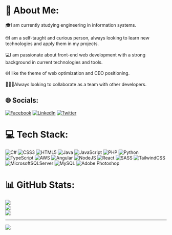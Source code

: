 # 💫 About Me:
🎓I am currently studying engineering in information systems.<br><br>🤓I am a self-taught and curious person, always looking to learn new technologies and apply them in my projects.<br><br>💻I am passionate about front-end web development with a strong background in current technologies and tools.<br><br>🌐I like the theme of web optimization and CEO positioning.<br><br>👨🏻‍💻Always looking to collaborate as a team with other developers.


## 🌐 Socials:
[![Facebook](https://img.shields.io/badge/Facebook-%231877F2.svg?logo=Facebook&logoColor=white)](https://facebook.com/edwinjosem) [![LinkedIn](https://img.shields.io/badge/LinkedIn-%230077B5.svg?logo=linkedin&logoColor=white)](https://linkedin.com/in/edwin-molina-nic) [![Twitter](https://img.shields.io/badge/Twitter-%231DA1F2.svg?logo=Twitter&logoColor=white)](https://twitter.com/Edwin_Molina_) 

# 💻 Tech Stack:
![C#](https://img.shields.io/badge/c%23-%23239120.svg?style=for-the-badge&logo=c-sharp&logoColor=white) ![CSS3](https://img.shields.io/badge/css3-%231572B6.svg?style=for-the-badge&logo=css3&logoColor=white) ![HTML5](https://img.shields.io/badge/html5-%23E34F26.svg?style=for-the-badge&logo=html5&logoColor=white) ![Java](https://img.shields.io/badge/java-%23ED8B00.svg?style=for-the-badge&logo=java&logoColor=white) ![JavaScript](https://img.shields.io/badge/javascript-%23323330.svg?style=for-the-badge&logo=javascript&logoColor=%23F7DF1E) ![PHP](https://img.shields.io/badge/php-%23777BB4.svg?style=for-the-badge&logo=php&logoColor=white) ![Python](https://img.shields.io/badge/python-3670A0?style=for-the-badge&logo=python&logoColor=ffdd54) ![TypeScript](https://img.shields.io/badge/typescript-%23007ACC.svg?style=for-the-badge&logo=typescript&logoColor=white) ![AWS](https://img.shields.io/badge/AWS-%23FF9900.svg?style=for-the-badge&logo=amazon-aws&logoColor=white) ![Angular](https://img.shields.io/badge/angular-%23DD0031.svg?style=for-the-badge&logo=angular&logoColor=white) ![NodeJS](https://img.shields.io/badge/node.js-6DA55F?style=for-the-badge&logo=node.js&logoColor=white) ![React](https://img.shields.io/badge/react-%2320232a.svg?style=for-the-badge&logo=react&logoColor=%2361DAFB) ![SASS](https://img.shields.io/badge/SASS-hotpink.svg?style=for-the-badge&logo=SASS&logoColor=white) ![TailwindCSS](https://img.shields.io/badge/tailwindcss-%2338B2AC.svg?style=for-the-badge&logo=tailwind-css&logoColor=white) ![MicrosoftSQLServer](https://img.shields.io/badge/Microsoft%20SQL%20Sever-CC2927?style=for-the-badge&logo=microsoft%20sql%20server&logoColor=white) ![MySQL](https://img.shields.io/badge/mysql-%2300f.svg?style=for-the-badge&logo=mysql&logoColor=white) ![Adobe Photoshop](https://img.shields.io/badge/adobephotoshop-%2331A8FF.svg?style=for-the-badge&logo=adobephotoshop&logoColor=white)
# 📊 GitHub Stats:
![](https://github-readme-stats.vercel.app/api?username=EdwinMolina&theme=react&hide_border=false&include_all_commits=false&count_private=false)<br/>
![](https://github-readme-streak-stats.herokuapp.com/?user=EdwinMolina&theme=react&hide_border=false)<br/>
![](https://github-readme-stats.vercel.app/api/top-langs/?username=EdwinMolina&theme=react&hide_border=false&include_all_commits=false&count_private=false&layout=compact)

---
[![](https://visitcount.itsvg.in/api?id=EdwinMolina&icon=0&color=0)](https://visitcount.itsvg.in)

<!-- Proudly created with GPRM ( https://gprm.itsvg.in ) -->
